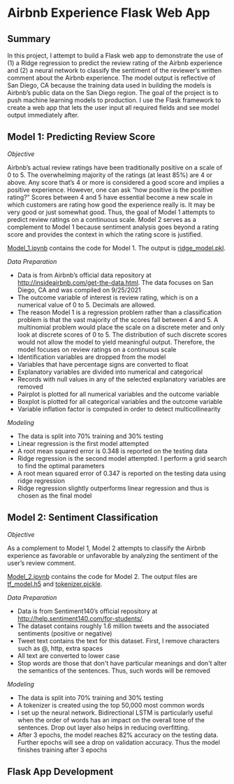 # Airbnb Experience Flask Web App

**Summary**
---
In this project, I attempt to build a Flask web app to demonstrate the use of (1) a Ridge regression to predict the review rating of the Airbnb experience and (2) a neural network to classify the sentiment of the reviewer’s written comment about the Airbnb experience. The model output is reflective of San Diego, CA because the training data used in building the models is Airbnb’s public data on the San Diego region.
The goal of the project is to push machine learning models to production. I use the Flask framework to create a web app that lets the user input all required fields and see model output immediately after.

**Model 1: Predicting Review Score**
---

*Objective*

Airbnb’s actual review ratings have been traditionally positive on a scale of 0 to 5. The overwhelming majority of the ratings (at least 85%) are 4 or above. Any score that’s 4 or more is considered a good score and implies a positive experience. However, one can ask “how positive is the positive rating?” Scores between 4 and 5 have essential become a new scale in which customers are rating how good the experience really is. It may be very good or just somewhat good. Thus, the goal of Model 1 attempts to predict review ratings on a continuous scale. Model 2 serves as a complement to Model 1 because sentiment analysis goes beyond a rating score and provides the context in which the rating score is justified.

[Model_1.ipynb](https://github.com/RonaldLi-GitHub/Airbnb_Experience_Flask_Web_App/blob/main/Model_1.ipynb) contains the code for Model 1. The output is [ridge_model.pkl](https://github.com/RonaldLi-GitHub/Airbnb_Experience_Flask_Web_App/blob/main/ridge_model.pkl).

*Data Preparation*
*	Data is from Airbnb’s official data repository at http://insideairbnb.com/get-the-data.html. The data focuses on San Diego, CA and was compiled on 9/25/2021
*	The outcome variable of interest is review rating, which is on a numerical value of 0 to 5. Decimals are allowed.
*	The reason Model 1 is a regression problem rather than a classification problem is that the vast majority of the scores fall between 4 and 5. A multinomial problem would place the scale on a discrete meter and only look at discrete scores of 0 to 5. The distribution of such discrete scores would not allow the model to yield meaningful output. Therefore, the model focuses on review ratings on a continuous scale
*	Identification variables are dropped from the model
*	Variables that have percentage signs are converted to float
*	Explanatory variables are divided into numerical and categorical
*	Records with null values in any of the selected explanatory variables are removed
*	Pairplot is plotted for all numerical variables and the outcome variable
*	Boxplot is plotted for all categorical variables and the outcome variable
*	Variable inflation factor is computed in order to detect multicollinearity

*Modeling*
*	The data is split into 70% training and 30% testing
*	Linear regression is the first model attempted
*	A root mean squared error is 0.348 is reported on the testing data
*	Ridge regression is the second model attempted. I perform a grid search to find the optimal parameters
*	A root mean squared error of 0.347 is reported on the testing data using ridge regression
*	Ridge regression slightly outperforms linear regression and thus is chosen as the final model

**Model 2: Sentiment Classification**
---

*Objective*

As a complement to Model 1, Model 2 attempts to classify the Airbnb experience as favorable or unfavorable by analyzing the sentiment of the user’s review comment.

[Model_2.ipynb](https://github.com/RonaldLi-GitHub/Airbnb_Experience_Flask_Web_App/blob/main/Model_2.ipynb) contains the code for Model 2. The output files are [tf_model.h5](https://github.com/RonaldLi-GitHub/Airbnb_Experience_Flask_Web_App/blob/main/tf_model.h5) and [tokenizer.pickle](https://github.com/RonaldLi-GitHub/Airbnb_Experience_Flask_Web_App/blob/main/tokenizer.pickle).

*Data Preparation*
*	Data is from Sentiment140’s official repository at http://help.sentiment140.com/for-students/. 
*	The dataset contains roughly 1.6 million tweets and the associated sentiments (positive or negative)
*	Tweet text contains the text for this dataset. First, I remove characters such as @, http, extra spaces
*	All text are converted to lower case
*	Stop words are those that don't have particular meanings and don't alter the semantics of the sentences. Thus, such words will be removed

*Modeling*
*	The data is split into 70% training and 30% testing
*	A tokenizer is created using the top 50,000 most common words
*	I set up the neural network. Bidirectional LSTM is particularly useful when the order of words has an impact on the overall tone of the sentences. Drop out layer also helps in reducing overfitting.
*	After 3 epochs, the model reaches 82% accuracy on the testing data. Further epochs will see a drop on validation accuracy. Thus the model finishes training after 3 epochs

**Flask App Development**
---


